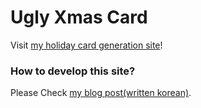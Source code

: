 # Ugly Xmas Card

Visit [my holiday card generation site](https://dohyungp.github.io/ugly-xmas-card)!

### How to develop this site?

Please Check [my blog post(written korean)](https://earningbirds.netlify.app/development/face-cropping-using-face-api.js/).